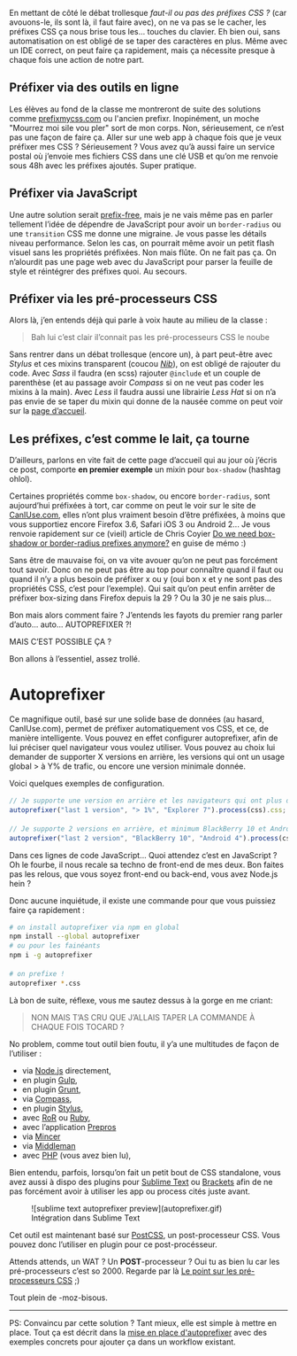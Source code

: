En mettant de côté le débat trollesque _faut-il ou pas des préfixes CSS ?_
(car avouons-le, ils sont là, il faut faire avec), on ne va pas se le cacher,
les préfixes CSS ça nous brise tous les... touches du clavier.
Eh bien oui, sans automatisation on est obligé de se taper des caractères en plus.
Même avec un IDE correct, on peut faire ça rapidement, mais ça nécessite
presque à chaque fois une action de notre part.

## Préfixer via des outils en ligne

Les élèves au fond de la classe me montreront de suite des solutions comme
[prefixmycss.com](http://prefixmycss.com/) ou l'ancien prefixr.
Inopinément, un moche "Mourrez moi sile vou pler" sort de mon corps.
Non, sérieusement, ce n’est pas une façon de faire ça. Aller sur une web app à
chaque fois que je veux préfixer mes CSS ? Sérieusement ?
Vous avez qu’à aussi faire un service postal où j’envoie mes fichiers CSS dans
une clé USB et qu’on me renvoie sous 48h avec les préfixes ajoutés.
Super pratique.

## Préfixer via JavaScript

Une autre solution serait [prefix-free](http://leaverou.github.io/prefixfree/),
mais je ne vais même pas en parler tellement l’idée de dépendre de JavaScript pour
avoir un `border-radius` ou une `transition` CSS me donne une migraine.
Je vous passe les détails niveau performance. Selon les cas, on pourrait même avoir
un petit flash visuel sans les propriétés préfixées.
Non mais flûte. On ne fait pas ça. On n’alourdit pas une page web avec du JavaScript
pour parser la feuille de style et réintégrer des préfixes quoi. Au secours.

## Préfixer via les pré-processeurs CSS

Alors là, j’en entends déjà qui parle à voix haute au milieu de la classe :

> Bah lui c’est clair il’connait pas les pré-processeurs CSS le noube

Sans rentrer dans un débat trollesque (encore un), à part peut-être avec _Stylus_ et ces
mixins transparent (coucou _[Nib](http://visionmedia.github.io/nib/)_),
on est obligé de rajouter du code.
Avec _Sass_ il faudra (en scss) rajouter `@include` et un couple de parenthèse (et
au passage avoir _Compass_ si on ne veut pas coder les mixins à la main).
Avec _Less_ il faudra aussi une librairie _Less Hat_ si on n’a pas envie de se taper
du mixin qui donne de la nausée comme on peut voir sur la
[page d’accueil](http://lesscss.org/).

## Les préfixes, c’est comme le lait, ça tourne

D’ailleurs, parlons en vite fait de cette page d’accueil qui au jour où j’écris
ce post, comporte <b>en premier exemple</b> un mixin pour `box-shadow`
(hashtag ohlol).

Certaines propriétés comme `box-shadow`, ou encore `border-radius`, sont
aujourd’hui préfixées à tort, car comme on peut le voir sur le site de
[CanIUse.com](http://caniuse.com/), elles n’ont plus vraiment besoin d’être préfixées, à
moins que vous supportiez encore Firefox 3.6, Safari iOS 3 ou Android 2...
Je vous renvoie rapidement sur ce (vieil) article de Chris Coyier
[Do we need box-shadow or border-radius prefixes anymore?](http://css-tricks.com/do-we-need-box-shadow-prefixes/)
en guise de mémo :)

Sans être de mauvaise foi, on va vite avouer qu’on ne peut pas forcément tout savoir.
Donc on ne peut pas être au top pour connaître quand il faut ou quand il n’y a plus
besoin de préfixer x ou y (oui bon x et y ne sont pas des propriétés CSS, c’est
pour l’exemple).
Qui sait qu’on peut enfin arrêter de préfixer box-sizing dans Firefox depuis la 29 ?
Ou la 30 je ne sais plus...

Bon mais alors comment faire ? J’entends les fayots du premier rang parler d’auto...
auto... AUTOPREFIXER ?!

MAIS C’EST POSSIBLE ÇA ?

Bon allons à l’essentiel, assez trollé.


# Autoprefixer

Ce magnifique outil, basé sur une solide base de données (au hasard, CanIUse.com),
permet de préfixer automatiquement vos CSS, et ce, de manière intelligente.
Vous pouvez en effet configurer autoprefixer, afin de lui préciser quel
navigateur vous voulez utiliser.
Vous pouvez au choix lui demander de supporter X versions en arrière, les versions
qui ont un usage global > à Y% de trafic, ou encore une version minimale donnée.

Voici quelques exemples de configuration.

```js
// Je supporte une version en arrière et les navigateurs qui ont plus de 1% de trafic ainsi qu'Internet Explorer 7
autoprefixer("last 1 version", "> 1%", "Explorer 7").process(css).css;

// Je supporte 2 versions en arrière, et minimum BlackBerry 10 et Android 4
autoprefixer("last 2 version", "BlackBerry 10", "Android 4").process(css).css;
```

Dans ces lignes de code JavaScript... Quoi attendez c’est en JavaScript ? Oh le
fourbe, il nous recale sa techno de front-end de mes deux.
Bon faites pas les relous, que vous soyez front-end ou back-end, vous avez Node.js hein ?

Donc aucune inquiétude, il existe une commande pour que vous puissiez faire ça rapidement :

```bash
# on install autoprefixer via npm en global
npm install --global autoprefixer
# ou pour les fainéants
npm i -g autoprefixer

# on prefixe !
autoprefixer *.css
```

Là bon de suite, réflexe, vous me sautez dessus à la gorge en me criant:

> NON MAIS T’AS CRU QUE J’ALLAIS TAPER LA COMMANDE À CHAQUE FOIS TOCARD ?

No problem, comme tout outil bien foutu, il y’a une multitudes de façon de
l’utiliser :

- via [Node.js](https://github.com/ai/autoprefixer#nodejs) directement,
- en plugin [Gulp](https://www.npmjs.org/package/gulp-autoprefixer),
- en plugin [Grunt](https://github.com/ai/autoprefixer#grunt),
- via [Compass](https://github.com/ai/autoprefixer#compass),
- en plugin [Stylus](https://github.com/ai/autoprefixer#stylus),
- avec [RoR](https://github.com/ai/autoprefixer#ruby-on-rails) ou [Ruby](https://github.com/ai/autoprefixer#ruby),
- avec l’application [Prepros](https://github.com/ai/autoprefixer#prepros)
- via [Mincer](https://github.com/ai/autoprefixer#mincer)
- via [Middleman](https://github.com/ai/autoprefixer#middleman)
- avec [PHP](https://github.com/ai/autoprefixer#php) (vous avez bien lu),

Bien entendu, parfois, lorsqu’on fait un petit bout de CSS standalone,
vous avez aussi à dispo des plugins pour
[Sublime Text](https://github.com/sindresorhus/sublime-autoprefixer)
 ou [Brackets](https://github.com/mikaeljorhult/brackets-autoprefixer)
 afin de ne pas forcément avoir à utiliser les app ou process cités juste avant.

<figure>
  ![sublime text autoprefixer preview](autoprefixer.gif)
  <figcaption>Intégration dans Sublime Text</figcaption>
</figure>

Cet outil est maintenant basé sur [PostCSS](https://github.com/ai/postcss),
un post-processeur CSS. Vous pouvez donc l’utiliser en plugin pour ce post-procésseur.

Attends attends, un WAT ? Un **POST**-processeur ? Oui tu as bien lu car les
pré-processeurs c’est so 2000. Regarde par là [Le point sur les pré-processeurs CSS](/posts/css/le-point-sur-les-preprocesseurs/) ;)

Tout plein de -moz-bisous.

<hr />

PS: Convaincu par cette solution ? Tant mieux, elle est simple à mettre en place.
Tout ça est décrit dans la [mise en place d'autoprefixer](/posts/css/mise-en-place-autoprefixer/)
avec des exemples concrets pour ajouter ça dans un workflow existant.
